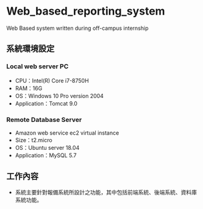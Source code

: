 # Web_based_reporting_system
 Web Based system written during off-campus internship

## 系統環境設定

### Local web server PC
* CPU：Intel(R) Core i7-8750H
* RAM：16G
* OS：Windows 10 Pro version 2004
* Application：Tomcat 9.0
		  
### Remote Database Server
* Amazon web service ec2 virtual instance
* Size：t2.micro
* OS：Ubuntu server 18.04
* Application：MySQL 5.7

## 工作內容
* 系統主要針對報備系統所設計之功能，其中包括前端系統、後端系統、資料庫系統功能。
